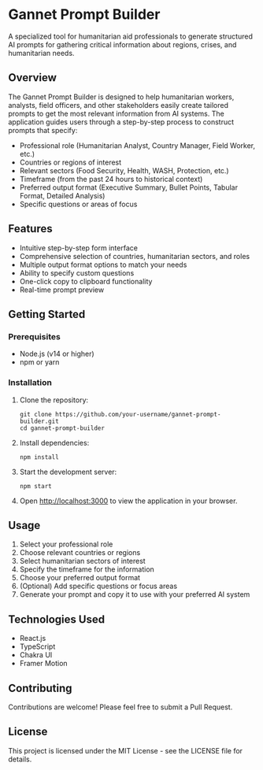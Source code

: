 # Gannet Prompt Builder

A specialized tool for humanitarian aid professionals to generate structured AI prompts for gathering critical information about regions, crises, and humanitarian needs.

## Overview

The Gannet Prompt Builder is designed to help humanitarian workers, analysts, field officers, and other stakeholders easily create tailored prompts to get the most relevant information from AI systems. The application guides users through a step-by-step process to construct prompts that specify:

- Professional role (Humanitarian Analyst, Country Manager, Field Worker, etc.)
- Countries or regions of interest
- Relevant sectors (Food Security, Health, WASH, Protection, etc.)
- Timeframe (from the past 24 hours to historical context)
- Preferred output format (Executive Summary, Bullet Points, Tabular Format, Detailed Analysis)
- Specific questions or areas of focus

## Features

- Intuitive step-by-step form interface
- Comprehensive selection of countries, humanitarian sectors, and roles
- Multiple output format options to match your needs
- Ability to specify custom questions
- One-click copy to clipboard functionality
- Real-time prompt preview

## Getting Started

### Prerequisites

- Node.js (v14 or higher)
- npm or yarn

### Installation

1. Clone the repository:
   ```
   git clone https://github.com/your-username/gannet-prompt-builder.git
   cd gannet-prompt-builder
   ```

2. Install dependencies:
   ```
   npm install
   ```

3. Start the development server:
   ```
   npm start
   ```

4. Open [http://localhost:3000](http://localhost:3000) to view the application in your browser.

## Usage

1. Select your professional role
2. Choose relevant countries or regions
3. Select humanitarian sectors of interest
4. Specify the timeframe for the information
5. Choose your preferred output format
6. (Optional) Add specific questions or focus areas
7. Generate your prompt and copy it to use with your preferred AI system

## Technologies Used

- React.js
- TypeScript
- Chakra UI
- Framer Motion

## Contributing

Contributions are welcome! Please feel free to submit a Pull Request.

## License

This project is licensed under the MIT License - see the LICENSE file for details.
